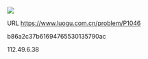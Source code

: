 ![](https://blocksrc.haplat.net/_bot_sbu/sbu-pic.gif)

URL https://www.luogu.com.cn/problem/P1046

b86a2c37b61694765530135790ac

112.49.6.38

